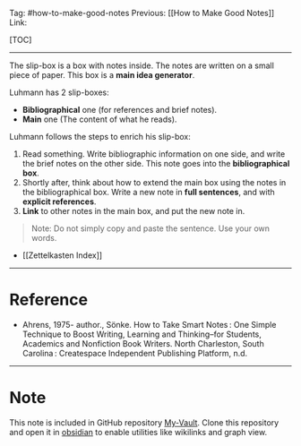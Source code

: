 Tag: #how-to-make-good-notes 
Previous: [[How to Make Good Notes]]
Link: 

[TOC]

---

The slip-box is a box with notes inside. The notes are written on a small piece of paper. This box is a **main idea generator**.

Luhmann has 2 slip-boxes:

- **Bibliographical** one (for references and brief notes).
- **Main** one (The content of what he reads).

Luhmann follows the steps to enrich his slip-box:

1. Read something. Write bibliographic information on one side, and write the brief notes on the other side. This note goes into the **bibliographical box**.
2. Shortly after, think about how to extend the main box using the notes in the bibliographical box. Write a new note in **full sentences**, and with **explicit references**.
3. **Link** to other notes in the main box, and put the new note in.

> Note: Do not simply copy and paste the sentence. Use your own words.

- [[Zettelkasten Index]]

---

# Reference

- Ahrens, 1975- author., Sönke. How to Take Smart Notes : One Simple Technique to Boost Writing, Learning and Thinking–for Students, Academics and Nonfiction Book Writers. North Charleston, South Carolina : Createspace Independent Publishing Platform, n.d.

---

# Note

This note is included in GitHub repository [My-Vault](https://github.com/LittleD3092/My-Vault.git). Clone this repository and open it in [obsidian](https://obsidian.md/) to enable utilities like wikilinks and graph view.